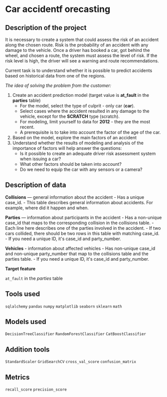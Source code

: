 # Сar accidentf orecasting

## Description of the project

It is necessary to create a system that could assess the risk of an accident along the chosen route.
Risk is the probability of an accident with any damage to the vehicle.
Once a driver has booked a car, got behind the wheel, and chosen a route, the system must assess the level of risk.
If the risk level is high, the driver will see a warning and route recommendations.

Current task is to understand whether it is possible to predict accidents based on historical data from one of the regions.

*The idea of solving the problem from the customer:*

   1. Create an accident prediction model (target value is **at_fault** in the **parties** table)
         - For the model, select the type of culprit - only car (**car**).
         - Select cases where the accident resulted in any damage to the vehicle, except for the **SCRATCH** type (scratch).
         - For modeling, limit yourself to data for **2012** - they are the most recent.
         - A prerequisite is to take into account the factor of the age of the car.
   2. Based on the model, explore the main factors of an accident
   3. Understand whether the results of modeling and analysis of the importance of factors will help answer the questions:
         - Is it possible to create an adequate driver risk assessment system when issuing a car?
         - What other factors should be taken into account?
         - Do we need to equip the car with any sensors or a camera?

## Description of data

**Collisions** — general information about the accident
    - Has a unique case_id.
    - This table describes general information about accidents. For example, where did it happen and when.

**Parties** — information about participants in the accident
    - Has a non-unique case_id that maps to the corresponding collision in the collisions table.
    - Each line here describes one of the parties involved in the accident.
    - If two cars collided, there should be two rows in this table with matching case_id.
    - If you need a unique ID, it's case_id and party_number.

**Vehicles** - information about affected vehicles
    - Has non-unique case_id and non-unique party_number that map to the collisions table and the parties table.
    - If you need a unique ID, it's case_id and party_number.

**Target feature**

`at_fault` in the *parties* table

## Tools used

`sqlalchemy` `pandas` `numpy` `matplotlib` `seaborn` `sklearn` `math`

## Models used

`DecisionTreeClassifier` `RandomForestClassifier` `CatBoostClassifier`

## Addition tools

`StandardScaler` `GridSearchCV` `cross_val_score` `confusion_matrix`

## Metrics

`recall_score` `precision_score`
